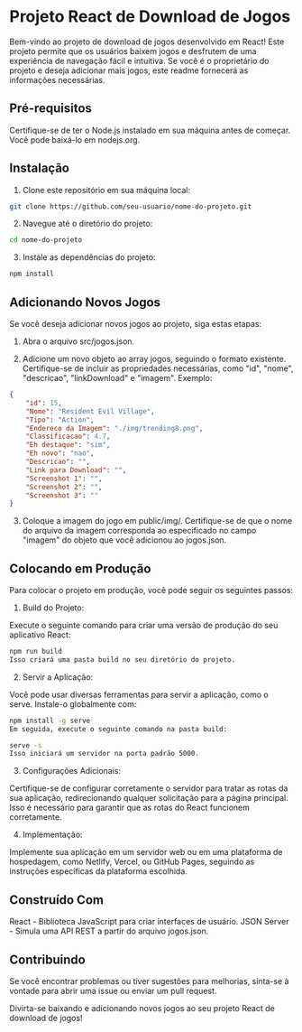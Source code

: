 # Projeto React de Download de Jogos
Bem-vindo ao projeto de download de jogos desenvolvido em React! Este projeto permite que os usuários baixem jogos e desfrutem de uma experiência de navegação fácil e intuitiva. Se você é o proprietário do projeto e deseja adicionar mais jogos, este readme fornecerá as informações necessárias.

## Pré-requisitos
Certifique-se de ter o Node.js instalado em sua máquina antes de começar. Você pode baixá-lo em nodejs.org.

## Instalação
1. Clone este repositório em sua máquina local:

~~~bash
git clone https://github.com/seu-usuario/nome-do-projeto.git
~~~
2. Navegue até o diretório do projeto:
~~~bash
cd nome-do-projeto
~~~
3. Instale as dependências do projeto:
~~~bash
npm install
~~~

## Adicionando Novos Jogos
Se você deseja adicionar novos jogos ao projeto, siga estas etapas:

1. Abra o arquivo src/jogos.json.

2. Adicione um novo objeto ao array jogos, seguindo o formato existente. Certifique-se de incluir as propriedades necessárias, como "id", "nome", "descricao", "linkDownload" e "imagem". Exemplo:
~~~json
{
    "id": 15,
    "Nome": "Resident Evil Village",
    "Tipo": "Action",
    "Endereco da Imagem": "./img/trending8.png",
    "Classificacao": 4.7,
    "Eh destaque": "sim",
    "Eh novo": "nao",
    "Descricao": "",
    "Link para Download": "",
    "Screenshot 1": "",
    "Screenshot 2": "",
    "Screenshot 3": ""
}
~~~
3. Coloque a imagem do jogo em public/img/. Certifique-se de que o nome do arquivo da imagem corresponda ao especificado no campo "imagem" do objeto que você adicionou ao jogos.json.


## Colocando em Produção
Para colocar o projeto em produção, você pode seguir os seguintes passos:

1. Build do Projeto:

Execute o seguinte comando para criar uma versão de produção do seu aplicativo React:

~~~bash
npm run build
Isso criará uma pasta build no seu diretório do projeto.
~~~

2. Servir a Aplicação:

Você pode usar diversas ferramentas para servir a aplicação, como o serve. Instale-o globalmente com:

~~~bash
npm install -g serve
Em seguida, execute o seguinte comando na pasta build:
~~~

~~~bash
serve -s
Isso iniciará um servidor na porta padrão 5000.
~~~

3. Configurações Adicionais:

Certifique-se de configurar corretamente o servidor para tratar as rotas da sua aplicação, redirecionando qualquer solicitação para a página principal. Isso é necessário para garantir que as rotas do React funcionem corretamente.

4. Implementação:

Implemente sua aplicação em um servidor web ou em uma plataforma de hospedagem, como Netlify, Vercel, ou GitHub Pages, seguindo as instruções específicas da plataforma escolhida.

## Construído Com
React - Biblioteca JavaScript para criar interfaces de usuário.
JSON Server - Simula uma API REST a partir do arquivo jogos.json.
## Contribuindo
Se você encontrar problemas ou tiver sugestões para melhorias, sinta-se à vontade para abrir uma issue ou enviar um pull request.

Divirta-se baixando e adicionando novos jogos ao seu projeto React de download de jogos!